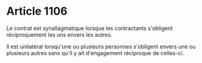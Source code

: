# Article 1106

<p>Le contrat est synallagmatique lorsque les contractants s'obligent réciproquement les uns envers les autres. </p><p> Il est unilatéral lorsqu'une ou plusieurs personnes s'obligent envers une ou plusieurs autres sans qu'il y ait d'engagement réciproque de celles-ci. </p>
